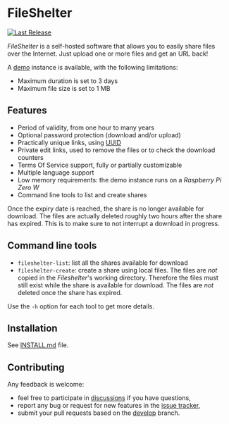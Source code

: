 # FileShelter
[![Last Release](https://img.shields.io/github/v/release/epoupon/fileshelter?logo=github&label=latest)](https://github.com/epoupon/fileshelter/releases)

_FileShelter_ is a self-hosted software that allows you to easily share files over the Internet.
Just upload one or more files and get an URL back!

A [demo](https://fileshelter-demo.poupon.dev) instance is available, with the following limitations:
- Maximum duration is set to 3 days
- Maximum file size is set to 1 MB

## Features
- Period of validity, from one hour to many years
- Optional password protection (download and/or upload)
- Practically unique links, using [UUID](https://fr.wikipedia.org/wiki/Universal_Unique_Identifier)
- Private edit links, used to remove the files or to check the download counters
- Terms Of Service support, fully or partially customizable
- Multiple language support
- Low memory requirements: the demo instance runs on a _Raspberry Pi Zero W_
- Command line tools to list and create shares

Once the expiry date is reached, the share is no longer available for download. The files are actually deleted roughly two hours after the share has expired. This is to make sure to not interrupt a download in progress.

## Command line tools
* `fileshelter-list`: list all the shares available for download
* `fileshelter-create`: create a share using local files. The files are _not_ copied in the _Fileshelter_'s working directory. Therefore the files must still exist while the share is available for download. The files are _not_ deleted once the share has expired.

Use the `-h` option for each tool to get more details.

## Installation
See [INSTALL.md](INSTALL.md) file.

## Contributing
Any feedback is welcome:
* feel free to participate in [discussions](https://github.com/epoupon/fileshelter/discussions) if you have questions,
* report any bug or request for new features in the [issue tracker](https://github.com/epoupon/fileshelter/issues),
* submit your pull requests based on the [develop](../../tree/develop) branch.

